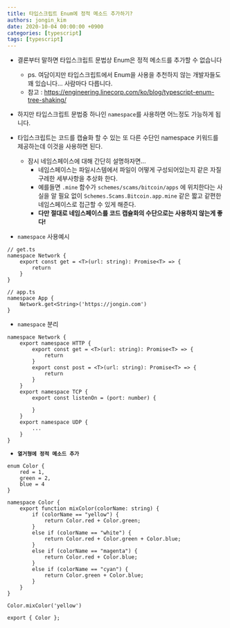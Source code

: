 ```yaml
---
title: 타입스크립트 Enum에 정적 메소드 추가하기?
authors: jongin_kim
date: 2020-10-04 00:00:00 +0900
categories: [typescript]
tags: [typescript]
---
```

- 결론부터 말하면 타입스크립트 문법상 Enum은 정적 메소드를 추가할 수 없습니다
  - ps. 여담이지만 타입스크립트에서 Enum을 사용을 추천하지 않는 개발자들도 꽤 있습니다... 사람마다 다릅니다.
  - 참고 : https://engineering.linecorp.com/ko/blog/typescript-enum-tree-shaking/
- 하지만 타입스크립트 문법중 하나인 `namespace`를 사용하면 어느정도 가능하게 됩니다.
- 타입스크립트는 코드를 캡슐화 할 수 있는 또 다른 수단인 namespace 키워드를 제공하는데 이것을 사용하면 된다.
  - 잠시 네임스페이스에 대해 간단히 설명하자면...
    - 네임스페이스는 파일시스템에서 파일이 어떻게 구성되어있는지 같은 자질구레한 세부사항을 추상화 한다.
    - 예를들면 `.mine` 함수가 `schemes/scams/bitcoin/apps` 에 위치한다는 사실을 알 필요 없이 `Schemes.Scams.Bitcoin.app.mine` 같은 짧고 같편한 네임스페이스로 접근할 수 있게 해준다.
    - **다만 절대로 네임스페이스를 코드 캡슐화의 수단으로는 사용하지 않는게 좋다!**

- `namespace` 사용예시
```tsx
// get.ts
namespace Network {
    export const get = <T>(url: string): Promise<T> => {
        return
    }
}

// app.ts
namespace App {
    Network.get<String>('https://jongin.com')
}
```

- `namespace` 분리
```tsx
namespace Network {
    export namespace HTTP {
        export const get = <T>(url: string): Promise<T> => {
            return
        }
        export const post = <T>(url: string): Promise<T> => {
            return
        }
    }
    export namespace TCP {
        export const listenOn = (port: number) {

        }
    }
    export namespace UDP {
        ...
    }
}
```

- **`열거형에 정적 메소드 추가`**

```tsx
enum Color {
    red = 1,
    green = 2,
    blue = 4
}

namespace Color {
    export function mixColor(colorName: string) {
        if (colorName == "yellow") {
            return Color.red + Color.green;
        }
        else if (colorName == "white") {
            return Color.red + Color.green + Color.blue;
        }
        else if (colorName == "magenta") {
            return Color.red + Color.blue;
        }
        else if (colorName == "cyan") {
            return Color.green + Color.blue;
        }
    }
}

Color.mixColor('yellow')

export { Color };
```
